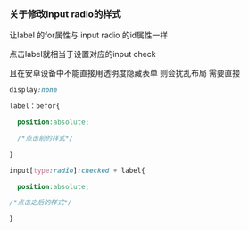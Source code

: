 ### 关于修改input radio的样式

让label 的for属性与   input radio 的id属性一样 

点击label就相当于设置对应的input check

且在安卓设备中不能直接用透明度隐藏表单 则会扰乱布局 需要直接

```css
display:none

label：befor{

  position:absolute;

  /*点击前的样式*/

}

input[type:radio]:checked + label{

  position:absolute;

/*点击之后的样式*/

}
```
